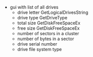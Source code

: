 - gui with list of all drives 
  - drive letter GetLogicalDrivesString
  - drive type GetDriveType
  - total size GetDiskFreeSpaceEx
  - free size GetDiskFreeSpaceEx
  - number of sectors in a cluster 
  - number of bytes in a sector 
  - drive serial number 
  - drive file system type 